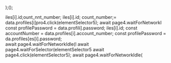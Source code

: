 );();
                        
iles[i].id;ount_nnt_number;
iles[i].id;
count_number;= data.profiles[i]pro4.click(elementSelector5);
                        await page4.waitForNetworkI
        const profilePassword = data.profili].password;
iles[i].id;
        const accountNumber = data.profiles[i].account_number;
        const profilePassword = da.profiles[es[i].password;        
                        await page4.waitForNetworkIdle(l
                        await page4.waitForSelector(elementSelector5
                        await page4.click(elementSelector5);
                        await page4.waitForNetworkIdle(
